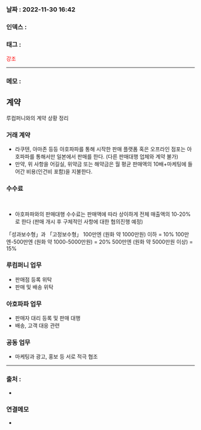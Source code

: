 ### 날짜 :  2022-11-30 16:42

### 인덱스 :

### 태그 :

<span style="color: red">강조</span>

----

### 메모 :

## 계약
루컴퍼니와의 계약 상황 정리

### 거래 계약
- 라쿠텐, 아마존 등등 아호파파를 통해 시작한 판매 플랫폼 혹은 오프라인 점포는 아호파파를 통해서만 일본에서 판매를 한다. (다른 판매대행 업체와 계약 불가)
- 만약, 위 사항을 어길실, 위약금 또는 해약금은 월 평균 판매액의 10배+마케팅에 들어간 비용(인건비 포함)을 지불한다.

### 수수료
 
- 아호파파와의 판매대행 수수료는 판매액에 따라 상이하게 전체 매출액의 10-20%로 한다
(판매 개시 후 구체적인 사항에 대한 협의진행 예정)

「성과보수형」과 「고정보수형」
100만엔 (원화 약 1000만원) 이하  = 10% 
100만엔-500만엔 (원화 약 1000-5000만원)   = 20%
500만엔 (원화 약 5000만원 이상)   = 15%

### 루컴퍼니 업무
- 판매점 등록 위탁
- 판매 및 배송 위탁 

### 아호파파 업무 
- 판매자 대리 등록 및 판매 대행
- 배송, 고객 대응 관련

### 공동 업무 
- 마케팅과 광고, 홍보 등 서로 적극 협조


----
### 출처 :
-


### 연결메모
-








